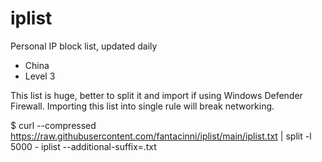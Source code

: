 # iplist
Personal IP block list, updated daily
- China
- Level 3

This list is huge, better to split it and import if using Windows Defender Firewall. Importing this list into single rule will break networking.

$ curl --compressed https://raw.githubusercontent.com/fantacinni/iplist/main/iplist.txt | split -l 5000 - iplist --additional-suffix=.txt
